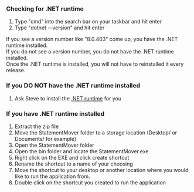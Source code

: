 ### Checking for .NET runtime
1. Type "cmd" into the search bar on your taskbar and hit enter
2. Type "dotnet --version" and hit enter

If you see a version number like "8.0.403" come up, you have the .NET runtime installed. \
If you do not see a version number, you do not have the .NET runtime installed. \
Once the .NET runtime is installed, you will not have to reinstalled it every release.

### If you DO NOT have the .NET runtime installed
1. Ask Steve to install the [.NET runtime](https://dotnet.microsoft.com/en-us/download/dotnet/thank-you/sdk-8.0.403-windows-x64-installer) for you

### If you have .NET runtime installed
1. Extract the zip file
2. Move the StatementMover folder to a storage location (Desktop/ or Documents/ for example)
3. Open the StatementMover folder
4. Open the bin folder and locate the StatementMover.exe
5. Right click on the EXE and click create shortcut
6. Rename the shortcut to a name of your choosing
7. Move the shortcut to your desktop or another location where you would like to run the application from.
8. Double click on the shortcut you created to run the application